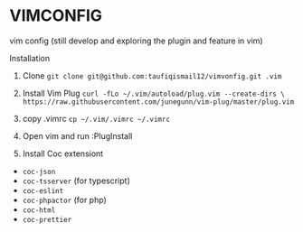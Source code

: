 # VIMCONFIG
vim config (still develop and exploring the plugin and feature in vim)


Installation 
1. Clone
`git clone git@github.com:taufiqismail12/vimvonfig.git .vim`

2. Install Vim Plug
`curl -fLo ~/.vim/autoload/plug.vim --create-dirs \
    https://raw.githubusercontent.com/junegunn/vim-plug/master/plug.vim`

3. copy .vimrc
`cp ~/.vim/.vimrc ~/.vimrc`

4. Open vim and run :PlugInstall

5. Install Coc extensiont
- `coc-json`
- `coc-tsserver` (for typescript)
- `coc-eslint`
- `coc-phpactor` (for php)
- `coc-html`
- `coc-prettier`


